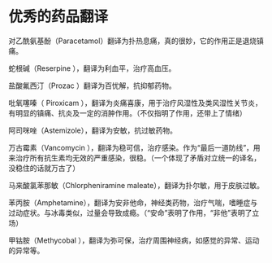 # 优秀的药品翻译


对乙酰氨基酚（Paracetamol）翻译为扑热息痛，真的很妙，它的作用正是退烧镇痛。

蛇根碱（Reserpine ），翻译为利血平，治疗高血压。

盐酸氟西汀（Prozac ）翻译为百忧解，抗抑郁药物。

吡氧噻嗪（ Piroxicam ），翻译为炎痛喜康，用于治疗风湿性及类风湿性关节炎，有明显的镇痛、抗炎及一定的消肿作用。（不仅指明了作用，还带上了情绪）

阿司咪唑（Astemizole），翻译为安敏，抗过敏药物。

万古霉素（Vancomycin ），翻译为稳可信，治疗感染。作为“最后一道防线”，用来治疗所有抗生素均无效的严重感染，很稳。（一个体现了矛盾对立统一的译名，没稳住的话就万古了）

马来酸氯苯那敏（Chlorpheniramine maleate），翻译为扑尔敏，用于皮肤过敏。

苯丙胺（Amphetamine），翻译为安非他命，神经类药物，治疗气喘，嗜睡症与过动症状。与冰毒类似，过量会导致成瘾。（“安命”表明了作用，“非他”表明了立场）

甲钴胺（Methycobal ），翻译为弥可保，治疗周围神经病，如感觉的异常、运动的异常等。
